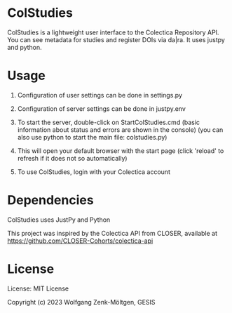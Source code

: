# ColStudies
ColStudies is a lightweight user interface to the  Colectica Repository API. You can see metadata for studies and register DOIs via da|ra. It uses justpy and python.

# Usage

1) Configuration of user settings can be done in settings.py

2) Configuration of server settings can be done in justpy.env

3) To start the server, double-click on StartColStudies.cmd
(basic information about status and errors are shown in the console)
(you can also use python to start the main file: colstudies.py)

4) This will open your default browser with the start page
(click 'reload' to refresh if it does not so automatically)

5) To use ColStudies, login with your Colectica account 


# Dependencies

ColStudies uses JustPy and Python

This project was inspired by the Colectica API from CLOSER, available at 
https://github.com/CLOSER-Cohorts/colectica-api

# License

License: MIT License

Copyright (c) 2023 Wolfgang Zenk-Möltgen, GESIS